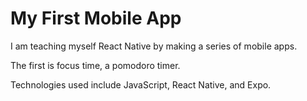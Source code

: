# My First Mobile App

I am teaching myself React Native by making a series of mobile apps. 

The first is focus time, a pomodoro timer.

Technologies used include JavaScript, React Native, and Expo. 
